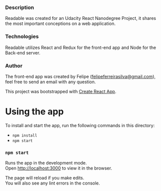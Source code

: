 ### Description
Readable was created for an Udacity React Nanodegree Project, it shares the most important conceptions on a web application. 

### Technologies
Readable utilizes React and Redux for the front-end app and Node for the Back-end server.

### Author
The front-end app was created by Felipe (felipeferreirasilva@gmail.com), feel free to send an email with any question.

This project was bootstrapped with [Create React App](https://github.com/facebook/create-react-app).

# Using the app

To install and start the app, run the following commands in this directory:

* `npm install`
* `npm start`

### `npm start`

Runs the app in the development mode.<br>
Open [http://localhost:3000](http://localhost:3000) to view it in the browser.

The page will reload if you make edits.<br>
You will also see any lint errors in the console.
